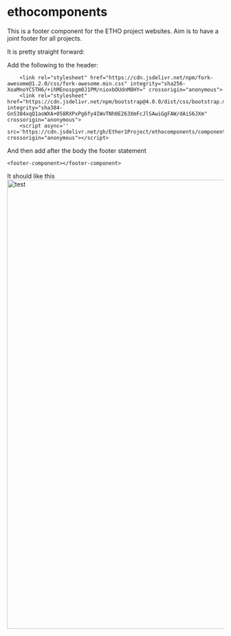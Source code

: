 # ethocomponents

This is a footer component for the ETHO project websites. Aim is to have a joint footer for all projects.

It is pretty straight forward:

Add the following to the header:
```
    <link rel="stylesheet" href="https://cdn.jsdelivr.net/npm/fork-awesome@1.2.0/css/fork-awesome.min.css" integrity="sha256-XoaMnoYC5TH6/+ihMEnospgm0J1PM/nioxbOUdnM8HY=" crossorigin="anonymous">
    <link rel="stylesheet" href="https://cdn.jsdelivr.net/npm/bootstrap@4.0.0/dist/css/bootstrap.min.css" integrity="sha384-Gn5384xqQ1aoWXA+058RXPxPg6fy4IWvTNh0E263XmFcJlSAwiGgFAW/dAiS6JXm" crossorigin="anonymous">
    <script async='' src='https://cdn.jsdelivr.net/gh/Ether1Project/ethocomponents/component.js' crossorigin="anonymous"></script>
```
And then add after the body the footer statement

```
<footer-component></footer-component>
```

It should like this <img width="1044" alt="test" src="https://user-images.githubusercontent.com/25107787/210250482-1f6af6c1-9ff9-42a4-a426-276229a557fe.png">
